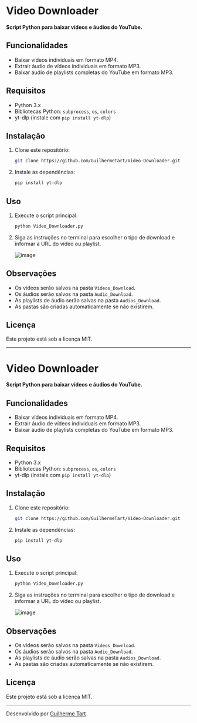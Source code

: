 # Video Downloader

**Script Python para baixar vídeos e áudios do YouTube.**

## Funcionalidades

- Baixar vídeos individuais em formato MP4.
- Extrair áudio de vídeos individuais em formato MP3.
- Baixar áudio de playlists completas do YouTube em formato MP3.


## Requisitos

- Python 3.x
- Bibliotecas Python: `subprocess`, `os`, `colors`
- yt-dlp (instale com `pip install yt-dlp`)

## Instalação

1. Clone este repositório:
   ```sh
   git clone https://github.com/GuilhermeTart/Video-Downloader.git
   ```
2. Instale as dependências:
   ```sh
   pip install yt-dlp
   ```

## Uso

1. Execute o script principal:
   ```sh
   python Video_Downloader.py
   ```
2. Siga as instruções no terminal para escolher o tipo de download e informar a URL do vídeo ou playlist.

   ![image](https://github.com/GuilhermeTart/Video-Downloader/assets/136984328/1b5a13b3-223c-47ee-839e-7e24506f225c)

## Observações

- Os vídeos serão salvos na pasta `Videos_Download`.
- Os áudios serão salvos na pasta `Audio_Download`.
- As playlists de áudio serão salvas na pasta `Audios_Download`.
- As pastas são criadas automaticamente se não existirem.

## Licença

Este projeto está sob a licença MIT.

---
# Video Downloader

**Script Python para baixar vídeos e áudios do YouTube.**

## Funcionalidades

- Baixar vídeos individuais em formato MP4.
- Extrair áudio de vídeos individuais em formato MP3.
- Baixar áudio de playlists completas do YouTube em formato MP3.

## Requisitos

- Python 3.x
- Bibliotecas Python: `subprocess`, `os`, `colors`
- yt-dlp (instale com `pip install yt-dlp`)

## Instalação

1. Clone este repositório:
   ```sh
   git clone https://github.com/GuilhermeTart/Video-Downloader.git
   ```
2. Instale as dependências:
   ```sh
   pip install yt-dlp
   ```

## Uso

1. Execute o script principal:
   ```sh
   python Video_Downloader.py
   ```
2. Siga as instruções no terminal para escolher o tipo de download e informar a URL do vídeo ou playlist.

   ![image](https://github.com/GuilhermeTart/Video-Downloader/assets/136984328/1b5a13b3-223c-47ee-839e-7e24506f225c)

## Observações

- Os vídeos serão salvos na pasta `Videos_Download`.
- Os áudios serão salvos na pasta `Audio_Download`.
- As playlists de áudio serão salvas na pasta `Audios_Download`.
- As pastas são criadas automaticamente se não existirem.

## Licença

Este projeto está sob a licença MIT.

---
Desenvolvido por [Guilherme Tart](https://github.com/GuilhermeTart)
